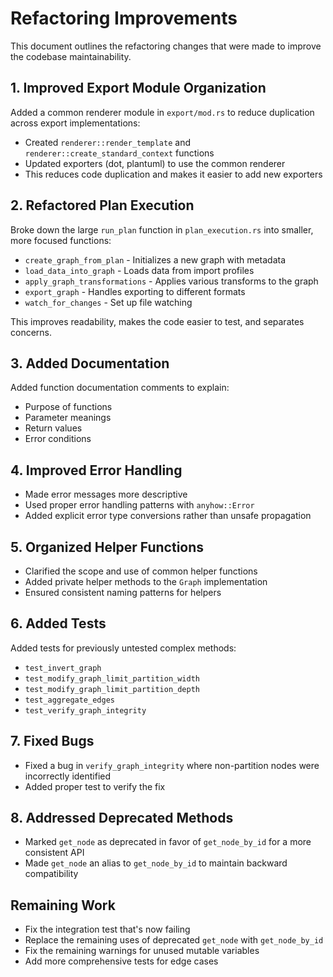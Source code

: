 # Refactoring Improvements

This document outlines the refactoring changes that were made to improve the codebase maintainability.

## 1. Improved Export Module Organization

Added a common renderer module in `export/mod.rs` to reduce duplication across export implementations:

- Created `renderer::render_template` and `renderer::create_standard_context` functions
- Updated exporters (dot, plantuml) to use the common renderer
- This reduces code duplication and makes it easier to add new exporters

## 2. Refactored Plan Execution

Broke down the large `run_plan` function in `plan_execution.rs` into smaller, more focused functions:

- `create_graph_from_plan` - Initializes a new graph with metadata
- `load_data_into_graph` - Loads data from import profiles
- `apply_graph_transformations` - Applies various transforms to the graph
- `export_graph` - Handles exporting to different formats
- `watch_for_changes` - Set up file watching

This improves readability, makes the code easier to test, and separates concerns.

## 3. Added Documentation

Added function documentation comments to explain:

- Purpose of functions
- Parameter meanings
- Return values
- Error conditions

## 4. Improved Error Handling

- Made error messages more descriptive
- Used proper error handling patterns with `anyhow::Error`
- Added explicit error type conversions rather than unsafe propagation

## 5. Organized Helper Functions

- Clarified the scope and use of common helper functions
- Added private helper methods to the `Graph` implementation
- Ensured consistent naming patterns for helpers

## 6. Added Tests

Added tests for previously untested complex methods:

- `test_invert_graph`
- `test_modify_graph_limit_partition_width`
- `test_modify_graph_limit_partition_depth`
- `test_aggregate_edges`
- `test_verify_graph_integrity`

## 7. Fixed Bugs

- Fixed a bug in `verify_graph_integrity` where non-partition nodes were incorrectly identified
- Added proper test to verify the fix

## 8. Addressed Deprecated Methods

- Marked `get_node` as deprecated in favor of `get_node_by_id` for a more consistent API
- Made `get_node` an alias to `get_node_by_id` to maintain backward compatibility

## Remaining Work

- Fix the integration test that's now failing
- Replace the remaining uses of deprecated `get_node` with `get_node_by_id`
- Fix the remaining warnings for unused mutable variables
- Add more comprehensive tests for edge cases